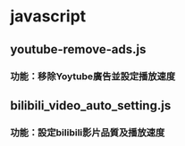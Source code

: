 # javascript

## youtube-remove-ads.js

### 功能：移除Yoytube廣告並設定播放速度

## bilibili_video_auto_setting.js

### 功能：設定bilibili影片品質及播放速度
